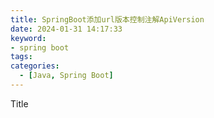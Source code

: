 ```yaml
---
title: SpringBoot添加url版本控制注解ApiVersion
date: 2024-01-31 14:17:33
keyword:
- spring boot
tags:
categories:
  - [Java, Spring Boot]
---
```


Title

<!--more-->